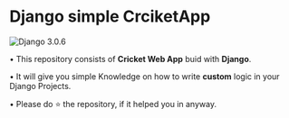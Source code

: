 # Django simple CrciketApp
![Django 3.0.6](https://img.shields.io/badge/Django-3.0.6-brightgreen.svg)

• This repository consists of __Cricket Web App__ buid with __Django__.

• It will give you simple Knowledge on how to write __custom__ logic in your Django Projects.

• Please do ⭐ the repository, if it helped you in anyway.